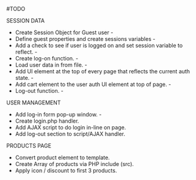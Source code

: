 #TODO

SESSION DATA

- Create Session Object for Guest user -
- Define guest properties and create sessions variables -
- Add a check to see if user is logged on and set session variable to reflect. -
- Create log-on function. -
- Load user data in from file. -
- Add UI element at the top of every page that reflects the current auth state. -
- Add cart element to the user auth UI element at top of page. -
- Log-out function. -

USER MANAGEMENT

- Add log-in form pop-up window. -
- Create login.php handler.
- Add AJAX script to do login in-line on page.
- Add log-out section to script/AJAX handler.

PRODUCTS PAGE

- Convert product element to template.
- Create Array of products via PHP include (src).
- Apply icon / discount to first 3 products.
